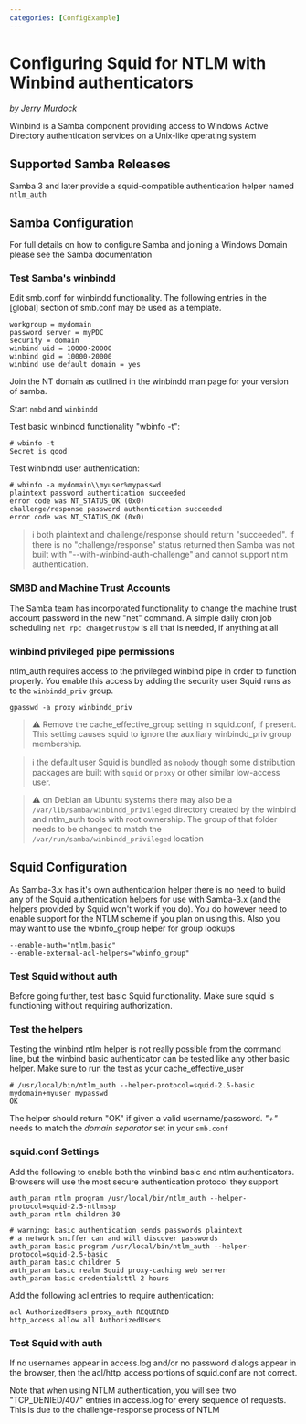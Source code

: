 ```yaml
---
categories: [ConfigExample]
---
```

# Configuring Squid for NTLM with Winbind authenticators

*by Jerry Murdock*

Winbind is a Samba component providing access to Windows Active Directory
authentication services on a Unix-like operating system

## Supported Samba Releases
Samba 3 and later provide a squid-compatible authentication helper named
`ntlm_auth`

## Samba Configuration

For full details on how to configure Samba and joining a Windows Domain please
see the Samba documentation

### Test Samba's winbindd

Edit smb.conf for winbindd functionality. The following entries in the
[global] section of smb.conf may be used as a template.

```
workgroup = mydomain
password server = myPDC
security = domain
winbind uid = 10000-20000
winbind gid = 10000-20000
winbind use default domain = yes
```

Join the NT domain as outlined in the winbindd man page for your version
of samba.

Start `nmbd` and `winbindd`

Test basic winbindd functionality "wbinfo -t":
```
# wbinfo -t
Secret is good
```

Test winbindd user authentication:
```
# wbinfo -a mydomain\\myuser%mypasswd
plaintext password authentication succeeded
error code was NT_STATUS_OK (0x0)
challenge/response password authentication succeeded
error code was NT_STATUS_OK (0x0)
```

> :information_source: both plaintext and challenge/response should return "succeeded". 
If there is no "challenge/response" status returned then
Samba was not built with "--with-winbind-auth-challenge" and cannot
support ntlm authentication.

### SMBD and Machine Trust Accounts

The Samba team has incorporated functionality to change the machine
trust account password in the new "net" command. A simple daily cron job
scheduling `net rpc changetrustpw` is all that is needed, if
anything at all

### winbind privileged pipe permissions

ntlm_auth requires access to the privileged winbind pipe in order to
function properly. You enable this access by adding the security user
Squid runs as to the `winbindd_priv` group.

```
gpasswd -a proxy winbindd_priv
```

> :warning: Remove the cache_effective_group setting in squid.conf, if
  present. This setting causes squid to ignore the auxiliary
  winbindd_priv group membership.
    
> :information_source:
  the default user Squid is bundled as `nobody` though some
  distribution packages are built with `squid` or `proxy` or other
  similar low-access user.

> :warning:
  on Debian an Ubuntu systems there may also be a
  `/var/lib/samba/winbindd_privileged` directory created by the
  winbind and ntlm_auth tools with root ownership. The group of that
  folder needs to be changed to match the
`  /var/run/samba/winbindd_privileged` location

## Squid Configuration

As Samba-3.x has it's own authentication helper there is no need to
build any of the Squid authentication helpers for use with Samba-3.x
(and the helpers provided by Squid won't work if you do). You do however
need to enable support for the NTLM scheme if you plan on using this.
Also you may want to use the wbinfo_group helper for group lookups

```
--enable-auth="ntlm,basic"
--enable-external-acl-helpers="wbinfo_group"
```

### Test Squid without auth

Before going further, test basic Squid functionality. Make sure squid is
functioning without requiring authorization.

### Test the helpers

Testing the winbind ntlm helper is not really possible from the command
line, but the winbind basic authenticator can be tested like any other
basic helper. Make sure to run the test as your cache_effective_user

```
# /usr/local/bin/ntlm_auth --helper-protocol=squid-2.5-basic
mydomain+myuser mypasswd
OK
```

The helper should return "OK" if given a valid username/password. *"+"*
needs to match the *domain separator* set in your `smb.conf`

### squid.conf Settings

Add the following to enable both the winbind basic and ntlm
authenticators. Browsers will use the most secure authentication
protocol they support

```
auth_param ntlm program /usr/local/bin/ntlm_auth --helper-protocol=squid-2.5-ntlmssp
auth_param ntlm children 30

# warning: basic authentication sends passwords plaintext
# a network sniffer can and will discover passwords
auth_param basic program /usr/local/bin/ntlm_auth --helper-protocol=squid-2.5-basic
auth_param basic children 5
auth_param basic realm Squid proxy-caching web server
auth_param basic credentialsttl 2 hours
```

Add the following acl entries to require authentication:

```
acl AuthorizedUsers proxy_auth REQUIRED
http_access allow all AuthorizedUsers

```

### Test Squid with auth

If no usernames appear in access.log and/or no password dialogs appear
in the browser, then the acl/http_access portions of squid.conf are
not correct.

Note that when using NTLM authentication, you will see two
"TCP_DENIED/407" entries in access.log for every sequence of requests.
This is due to the challenge-response process of NTLM